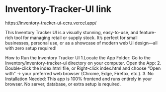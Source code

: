 # Inventory-Tracker-UI link

https://inventory-tracker-ui-ecru.vercel.app/

This Inventory Tracker UI is a visually stunning, easy-to-use, and feature-rich tool for managing retail or supply stock. It’s perfect for small businesses, personal use, or as a showcase of modern web UI design—all with zero setup required!

How to Run the Inventory Tracker UI
1.Locate the App Folder:
Go to the Inventory/inventory-tracker-ui directory on your computer.
Open the App:
2. Double-click the index.html file, or
Right-click index.html and choose “Open with” → your preferred web browser (Chrome, Edge, Firefox, etc.).
3. No Installation Needed:
This app is 100% frontend and runs entirely in your browser.
No server, database, or extra setup is required.

